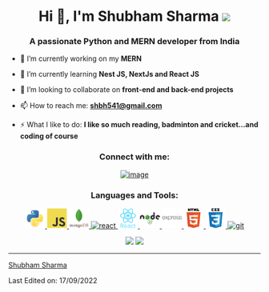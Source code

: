 <h1 align="center">Hi 👋, I'm Shubham Sharma <img height="40" src="https://emoji.gg/assets/emoji/7333-parrotdance.gif"></h1>
<h3 align="center">A passionate Python and MERN developer from India</h3>

- 🔭 I’m currently working on my **MERN**

- 🌱 I’m currently learning **Nest JS, NextJs and React JS**

- 👯 I’m looking to collaborate on **front-end and back-end projects**

- 📫 How to reach me: **shbh541@gmail.com**

- ⚡ What I like to do: **I like so much reading, badminton and cricket...and coding of course**

<h3 align="center">Connect with me:</h3>
<div align="center">


[![image](https://img.shields.io/badge/Gmail-D14836?style=for-the-badge&logo=gmail&logoColor=white)](mailto:shbh541@gmail.com)
  
</div>

<h3 align="center">Languages and Tools:</h3>

<p align="center"> 
    <a href="https://www.python.org" target="_blank"> 
    <img src="https://raw.githubusercontent.com/devicons/devicon/master/icons/python/python-original.svg" alt="python" width="40" height="40"/> 
  </a>  
    <a href="https://developer.mozilla.org/en-US/docs/Web/JavaScript" target="_blank"> 
    <img src="https://raw.githubusercontent.com/devicons/devicon/master/icons/javascript/javascript-original.svg" alt="javascript" width="40" height="40"/> 
  </a> 
  <a href="https://www.mongodb.com/" target="_blank" rel="noreferrer"> <img src="https://raw.githubusercontent.com/devicons/devicon/master/icons/mongodb/mongodb-original-wordmark.svg" alt="mongodb" width="40" height="40"/> </a>
   <a href="https://jestjs.io" target="_blank" rel="noreferrer"> <img src="https://avatars.githubusercontent.com/u/103283236?s=48&v=4" alt="react" width="40" height="40"/> </a>
  <a href="https://reactjs.org/" target="_blank" rel="noreferrer"> <img src="https://raw.githubusercontent.com/devicons/devicon/master/icons/react/react-original-wordmark.svg" alt="react" width="40" height="40"/> </a>
   <a href="https://nodejs.org" target="_blank" rel="noreferrer"> <img src="https://raw.githubusercontent.com/devicons/devicon/master/icons/nodejs/nodejs-original-wordmark.svg" alt="nodejs" width="40" height="40"/> </a>
   <a href="https://expressjs.com" target="_blank" rel="noreferrer"> <img src="https://raw.githubusercontent.com/devicons/devicon/master/icons/express/express-original-wordmark.svg" alt="express" width="40" height="40"/> </a>
  <a href="https://www.w3.org/html/" target="_blank"> 
    <img src="https://raw.githubusercontent.com/devicons/devicon/master/icons/html5/html5-original-wordmark.svg" alt="html5" width="40" height="40"/> 
  </a>
  <a href="https://www.w3schools.com/css/" target="_blank"> 
    <img src="https://raw.githubusercontent.com/devicons/devicon/master/icons/css3/css3-original-wordmark.svg" alt="css3" width="40" height="40"/> 
  </a> 

  <a href="https://git-scm.com/" target="_blank"> 
    <img src="https://www.vectorlogo.zone/logos/git-scm/git-scm-icon.svg" alt="git" width="40" height="40"/> 
  </a>
</p>

<p align= "center">
  <img height= "150" src="https://github-readme-stats.vercel.app/api?username=skv93-coder&theme=react&show_icons=true&include_all_commits=true" />

  <img height= "150" src="https://github-readme-stats.vercel.app/api/top-langs/?username=skv93-coder&theme=react&layout=compact" />
</p>

------

[Shubham Sharma](https://github.com/skv93-coder)

Last Edited on: 17/09/2022
